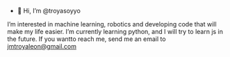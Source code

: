 - 👋 Hi, I’m @troyasoyyo
  
I’m interested in machine learning, robotics and developing code that will make my life easier.
I’m currently learning python, and I will try to learn js in the future.
If you wantto reach me, send me an email to jmtroyaleon@gmail.com

